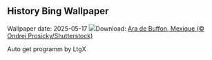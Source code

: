 ## History Bing Wallpaper
Wallpaper date: 2025-05-17
![](https://www.bing.com/th?id=OHR.GreenMacaw_FR-CA1774456551_UHD.jpg&w=1000)Download: [Ara de Buffon, Mexique (© Ondrej Prosicky/Shutterstock)](https://www.bing.com/th?id=OHR.GreenMacaw_FR-CA1774456551_UHD.jpg)

Auto get programm by LtgX
